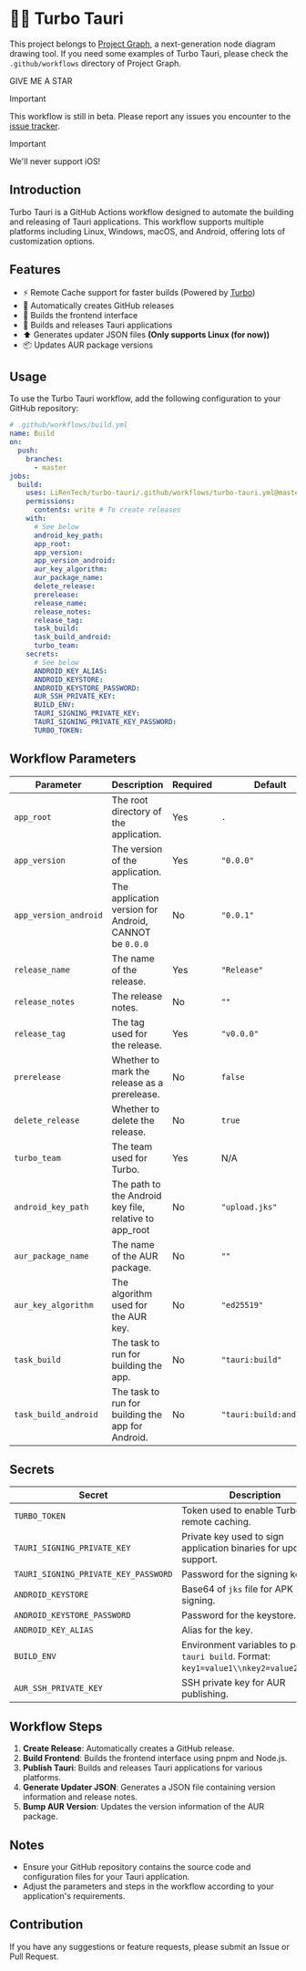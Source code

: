 # 🚀🦀 Turbo Tauri

This project belongs to [Project Graph](https://github.com/LiRenTech/project-graph), a next-generation node diagram drawing tool. If you need some examples of Turbo Tauri, please check the `.github/workflows` directory of Project Graph.

GIVE ME A STAR

> [!IMPORTANT]
> This workflow is still in beta. Please report any issues you encounter to the [issue tracker](https://github.com/LiRenTech/turbo-tauri/issues).

> [!IMPORTANT]
> We'll never support iOS!

## Introduction

Turbo Tauri is a GitHub Actions workflow designed to automate the building and releasing of Tauri applications. This workflow supports multiple platforms including Linux, Windows, macOS, and Android, offering lots of customization options.

## Features

- ⚡ Remote Cache support for faster builds (Powered by [Turbo](https://turbo.build))
- 📔 Automatically creates GitHub releases
- 🔨 Builds the frontend interface
- 🦀 Builds and releases Tauri applications
- ⬆️ Generates updater JSON files **(Only supports Linux (for now))**
- 📦 Updates AUR package versions

## Usage

To use the Turbo Tauri workflow, add the following configuration to your GitHub repository:

```yaml
# .github/workflows/build.yml
name: Build
on:
  push:
    branches:
      - master
jobs:
  build:
    uses: LiRenTech/turbo-tauri/.github/workflows/turbo-tauri.yml@master
    permissions:
      contents: write # To create releases
    with:
      # See below
      android_key_path:
      app_root:
      app_version:
      app_version_android:
      aur_key_algorithm:
      aur_package_name:
      delete_release:
      prerelease:
      release_name:
      release_notes:
      release_tag:
      task_build:
      task_build_android:
      turbo_team:
    secrets:
      # See below
      ANDROID_KEY_ALIAS:
      ANDROID_KEYSTORE:
      ANDROID_KEYSTORE_PASSWORD:
      AUR_SSH_PRIVATE_KEY:
      BUILD_ENV:
      TAURI_SIGNING_PRIVATE_KEY:
      TAURI_SIGNING_PRIVATE_KEY_PASSWORD:
      TURBO_TOKEN:
```

## Workflow Parameters

| Parameter             | Description                                            | Required | Default                 |
| --------------------- | ------------------------------------------------------ | -------- | ----------------------- |
| `app_root`            | The root directory of the application.                 | Yes      | `.`                     |
| `app_version`         | The version of the application.                        | Yes      | `"0.0.0"`               |
| `app_version_android` | The application version for Android, CANNOT be `0.0.0` | No       | `"0.0.1"`               |
| `release_name`        | The name of the release.                               | Yes      | `"Release"`             |
| `release_notes`       | The release notes.                                     | No       | `""`                    |
| `release_tag`         | The tag used for the release.                          | Yes      | `"v0.0.0"`              |
| `prerelease`          | Whether to mark the release as a prerelease.           | No       | `false`                 |
| `delete_release`      | Whether to delete the release.                         | No       | `true`                  |
| `turbo_team`          | The team used for Turbo.                               | Yes      | N/A                     |
| `android_key_path`    | The path to the Android key file, relative to app_root | No       | `"upload.jks"`          |
| `aur_package_name`    | The name of the AUR package.                           | No       | `""`                    |
| `aur_key_algorithm`   | The algorithm used for the AUR key.                    | No       | `"ed25519"`             |
| `task_build`          | The task to run for building the app.                  | No       | `"tauri:build"`         |
| `task_build_android`  | The task to run for building the app for Android.      | No       | `"tauri:build:android"` |

## Secrets

| Secret                               | Description                                                                                | Required | Default |
| ------------------------------------ | ------------------------------------------------------------------------------------------ | -------- | ------- |
| `TURBO_TOKEN`                        | Token used to enable Turbo remote caching.                                                 | No       | N/A     |
| `TAURI_SIGNING_PRIVATE_KEY`          | Private key used to sign application binaries for updater support.                         | No       | N/A     |
| `TAURI_SIGNING_PRIVATE_KEY_PASSWORD` | Password for the signing key.                                                              | No       | N/A     |
| `ANDROID_KEYSTORE`                   | Base64 of `jks` file for APK signing.                                                      | No       | N/A     |
| `ANDROID_KEYSTORE_PASSWORD`          | Password for the keystore.                                                                 | No       | N/A     |
| `ANDROID_KEY_ALIAS`                  | Alias for the key.                                                                         | No       | N/A     |
| `BUILD_ENV`                          | Environment variables to pass to `tauri build`. Format: `key1=value1\\nkey2=value2\\n...`. | No       | N/A     |
| `AUR_SSH_PRIVATE_KEY`                | SSH private key for AUR publishing.                                                        | No       | N/A     |

## Workflow Steps

1. **Create Release**: Automatically creates a GitHub release.
2. **Build Frontend**: Builds the frontend interface using pnpm and Node.js.
3. **Publish Tauri**: Builds and releases Tauri applications for various platforms.
4. **Generate Updater JSON**: Generates a JSON file containing version information and release notes.
5. **Bump AUR Version**: Updates the version information of the AUR package.

## Notes

- Ensure your GitHub repository contains the source code and configuration files for your Tauri application.
- Adjust the parameters and steps in the workflow according to your application's requirements.

## Contribution

If you have any suggestions or feature requests, please submit an Issue or Pull Request.
